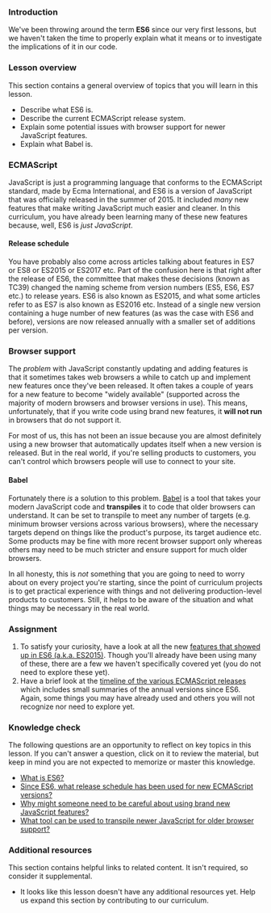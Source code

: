 ### Introduction

We've been throwing around the term **ES6** since our very first lessons, but we haven't taken the time to properly explain what it means or to investigate the implications of it in our code.

### Lesson overview

This section contains a general overview of topics that you will learn in this lesson.

- Describe what ES6 is.
- Describe the current ECMAScript release system.
- Explain some potential issues with browser support for newer JavaScript features.
- Explain what Babel is.

### ECMAScript

JavaScript is just a programming language that conforms to the ECMAScript standard, made by Ecma International, and ES6 is a version of JavaScript that was officially released in the summer of 2015. It included *many* new features that make writing JavaScript much easier and cleaner. In this curriculum, you have already been learning many of these new features because, well, ES6 is *just JavaScript*.

#### Release schedule

You have probably also come across articles talking about features in ES7 or ES8 or ES2015 or ES2017 etc. Part of the confusion here is that right after the release of ES6, the committee that makes these decisions (known as TC39) changed the naming scheme from version numbers (ES5, ES6, ES7 etc.) to release years. ES6 is also known as ES2015, and what some articles refer to as ES7 is also known as ES2016 etc. Instead of a single new version containing a huge number of new features (as was the case with ES6 and before), versions are now released annually with a smaller set of additions per version.

### Browser support

The *problem* with JavaScript constantly updating and adding features is that it sometimes takes web browsers a while to catch up and implement new features once they've been released. It often takes a couple of years for a new feature to become "widely available" (supported across the majority of modern browsers and browser versions in use). This means, unfortunately, that if you write code using brand new features, it **will not run** in browsers that do not support it.

For most of us, this has not been an issue because you are almost definitely using a new browser that automatically updates itself when a new version is released. But in the real world, if you're selling products to customers, you can't control which browsers people will use to connect to your site.

#### Babel

Fortunately there *is* a solution to this problem. [Babel](http://babeljs.io/) is a tool that takes your modern JavaScript code and **transpiles** it to code that older browsers can understand. It can be set to transpile to meet any number of targets (e.g. minimum browser versions across various browsers), where the necessary targets depend on things like the product's purpose, its target audience etc. Some products may be fine with more recent browser support only whereas others may need to be much stricter and ensure support for much older browsers.

In all honesty, this is *not* something that you are going to need to worry about on every project you're starting, since the point of curriculum projects is to get practical experience with things and not delivering production-level products to customers. Still, it helps to be aware of the situation and what things may be necessary in the real world.

### Assignment

<div class="lesson-content__panel" markdown="1">

1. To satisfy your curiosity, have a look at all the new [features that showed up in ES6 (a.k.a. ES2015)](https://github.com/lukehoban/es6features). Though you'll already have been using many of these, there are a few we haven't specifically covered yet (you do not need to explore these yet).
1. Have a brief look at the [timeline of the various ECMAScript releases](https://en.wikipedia.org/wiki/ECMAScript_version_history#14th_Edition_%E2%80%93_ECMAScript_2023) which includes small summaries of the annual versions since ES6. Again, some things you may have already used and others you will not recognize nor need to explore yet.

</div>

### Knowledge check

The following questions are an opportunity to reflect on key topics in this lesson. If you can't answer a question, click on it to review the material, but keep in mind you are not expected to memorize or master this knowledge.

- [What is ES6?](#ecmascript)
- [Since ES6, what release schedule has been used for new ECMAScript versions?](#release-schedule)
- [Why might someone need to be careful about using brand new JavaScript features?](#browser-support)
- [What tool can be used to transpile newer JavaScript for older browser support?](#babel)

### Additional resources

This section contains helpful links to related content. It isn't required, so consider it supplemental.

- It looks like this lesson doesn't have any additional resources yet. Help us expand this section by contributing to our curriculum.

